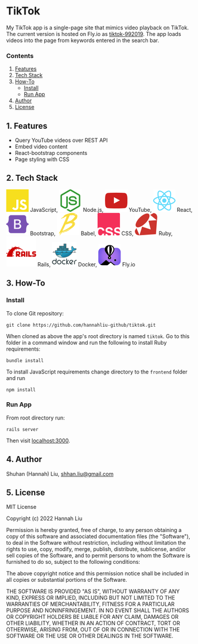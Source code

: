 # TikTok

My TikTok app is a single-page site that mimics video playback on TikTok. The current version is hosted on Fly.io as [tiktok-992019](https://tiktok-992019.fly.dev/). The app loads videos into the page from keywords entered in the search bar.

### Contents

1. [Features](#features)
2. [Tech Stack](#tech_stack)
3. [How-To](#how_to)
	- [Install](#install)
	- [Run App](#run_app)
4. [Author](#author)
5. [License](#license)

<a id="features"></a>
## 1. Features

- Query YouTube videos over REST API
- Embed video content
- React-bootstrap components
- Page styling with CSS

<a id="teck_stack"></a>
## 2. Tech Stack

![JavaScript](icons/javascript.svg) JavaScript,
![Node.js](icons/nodedotjs.svg) Node.js,
![YouTube](icons/youtube.svg) YouTube,
![React](icons/react.svg) React,
![Boostrap](icons/bootstrap.svg) Bootstrap,
![Babel](icons/babel.svg) Babel,
![CSS](icons/csswizardry.svg) CSS,
![Ruby](icons/ruby.svg) Ruby,
![Ruby on Rails](icons/rubyonrails.svg) Rails,
![Docker](icons/docker.svg) Docker,
![Fly](icons/fly.svg) Fly.io



<a id="how_to"></a>
## 3. How-To

<a id="install"></a>
### Install

To clone Git repository:

	git clone https://github.com/hannahliu-github/tiktok.git

When cloned as above the app's root directory is named `tiktok`. Go to this folder in a command window and run the following to install Ruby requirements:

	bundle install

To install JavaScript requirements change directory to the `frontend` folder and run

	npm install

<a id="run_app"></a>
### Run App
From root directory run:

	rails server

Then visit [localhost:3000](http://localhost:3000/).

<a id="author"></a>
## 4. Author

Shuhan (Hannah) Liu, [shhan.liu@gmail.com](mailto:shhan.liu@gmail.com)

<a id="license"></a>
## 5. License

MIT License

Copyright (c) 2022 Hannah Liu

Permission is hereby granted, free of charge, to any person obtaining a copy
of this software and associated documentation files (the "Software"), to deal
in the Software without restriction, including without limitation the rights
to use, copy, modify, merge, publish, distribute, sublicense, and/or sell
copies of the Software, and to permit persons to whom the Software is
furnished to do so, subject to the following conditions:

The above copyright notice and this permission notice shall be included in all
copies or substantial portions of the Software.

THE SOFTWARE IS PROVIDED "AS IS", WITHOUT WARRANTY OF ANY KIND, EXPRESS OR
IMPLIED, INCLUDING BUT NOT LIMITED TO THE WARRANTIES OF MERCHANTABILITY,
FITNESS FOR A PARTICULAR PURPOSE AND NONINFRINGEMENT. IN NO EVENT SHALL THE
AUTHORS OR COPYRIGHT HOLDERS BE LIABLE FOR ANY CLAIM, DAMAGES OR OTHER
LIABILITY, WHETHER IN AN ACTION OF CONTRACT, TORT OR OTHERWISE, ARISING FROM,
OUT OF OR IN CONNECTION WITH THE SOFTWARE OR THE USE OR OTHER DEALINGS IN THE
SOFTWARE.